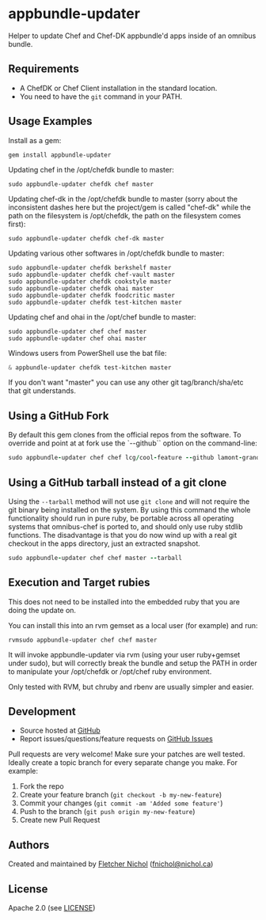# appbundle-updater

Helper to update Chef and Chef-DK appbundle'd apps inside of an omnibus bundle.

## Requirements

* A ChefDK or Chef Client installation in the standard location.
* You need to have the `git` command in your PATH.

## Usage Examples

Install as a gem:

```
gem install appbundle-updater
```

Updating chef in the /opt/chefdk bundle to master:

```
sudo appbundle-updater chefdk chef master
```

Updating chef-dk in the /opt/chefdk bundle to master (sorry about the inconsistent dashes here
but the project/gem is called "chef-dk" while the path on the filesystem is /opt/chefdk, the
path on the filesystem comes first):

```
sudo appbundle-updater chefdk chef-dk master
```

Updating various other softwares in /opt/chefdk bundle to master:

```
sudo appbundle-updater chefdk berkshelf master
sudo appbundle-updater chefdk chef-vault master
sudo appbundle-updater chefdk cookstyle master
sudo appbundle-updater chefdk ohai master
sudo appbundle-updater chefdk foodcritic master
sudo appbundle-updater chefdk test-kitchen master
```

Updating chef and ohai in the /opt/chef bundle to master:

```
sudo appbundle-updater chef chef master
sudo appbundle-updater chef ohai master
```

Windows users from PowerShell use the bat file:

```powershell
& appbundle-updater chefdk test-kitchen master
```

If you don't want "master" you can use any other git tag/branch/sha/etc that git understands.

## Using a GitHub Fork

By default this gem clones from the official repos from the software.  To override and point
at at fork use the `--github`` option on the command-line:

```ruby
sudo appbundle-updater chef chef lcg/cool-feature --github lamont-granquist/chef
```

## Using a GitHub tarball instead of a git clone

Using the `--tarball` method will not use `git clone` and will not require the git binary being
installed on the system.  By using this command the whole functionality should run in pure ruby,
be portable across all operating systems that omnibus-chef is ported to, and should only use
ruby stdlib functions.  The disadvantage is that you do now wind up with a real git checkout
in the apps directory, just an extracted snapshot.

```ruby
sudo appbundle-updater chef chef master --tarball
```

## Execution and Target rubies

This does not need to be installed into the embedded ruby that you are doing the update on.

You can install this into an rvm gemset as a local user (for example) and run:

```
rvmsudo appbundle-updater chef chef master
```

It will invoke appbundle-updater via rvm (using your user ruby+gemset under sudo), but will
correctly break the bundle and setup the PATH in order to manipulate your /opt/chefdk or
/opt/chef ruby environment.

Only tested with RVM, but chruby and rbenv are usually simpler and easier.

## <a name="development"></a> Development

* Source hosted at [GitHub][repo]
* Report issues/questions/feature requests on [GitHub Issues][issues]

Pull requests are very welcome! Make sure your patches are well tested.
Ideally create a topic branch for every separate change you make. For
example:

1. Fork the repo
2. Create your feature branch (`git checkout -b my-new-feature`)
3. Commit your changes (`git commit -am 'Added some feature'`)
4. Push to the branch (`git push origin my-new-feature`)
5. Create new Pull Request

## <a name="authors"></a> Authors

Created and maintained by [Fletcher Nichol][fnichol] (<fnichol@nichol.ca>)

## <a name="license"></a> License

Apache 2.0 (see [LICENSE][license])

[license]:      https://github.com/chef/appbundle-updater/blob/master/LICENSE
[fnichol]:      https://github.com/fnichol
[repo]:         https://github.com/chef/appbundle-updater
[issues]:       https://github.com/chef/appbundle-updater/issues
